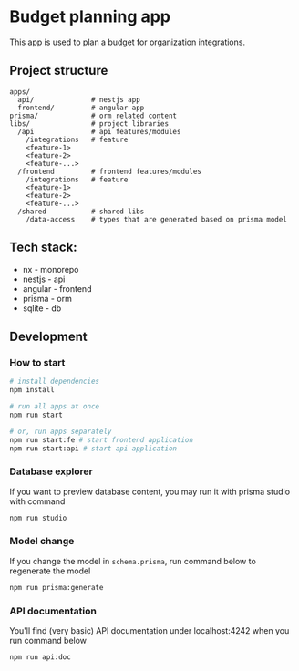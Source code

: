 # Budget planning app

This app is used to plan a budget for organization integrations.

## Project structure

```
apps/
  api/              # nestjs app
  frontend/         # angular app
prisma/             # orm related content
libs/               # project libraries
  /api              # api features/modules
    /integrations   # feature
    <feature-1>
    <feature-2>
    <feature-...>
  /frontend         # frontend features/modules
    /integrations   # feature
    <feature-1>
    <feature-2>
    <feature-...>
  /shared           # shared libs
    /data-access    # types that are generated based on prisma model
```

## Tech stack:

- nx - monorepo
- nestjs - api
- angular - frontend
- prisma - orm
- sqlite - db

## Development

### How to start

```bash
# install dependencies
npm install

# run all apps at once
npm run start

# or, run apps separately
npm run start:fe # start frontend application
npm run start:api # start api application

```

### Database explorer

If you want to preview database content, you may run it with prisma studio with command

```bash
npm run studio
```

### Model change

If you change the model in `schema.prisma`, run command below to regenerate the model

```bash
npm run prisma:generate
```

### API documentation

You'll find (very basic) API documentation under localhost:4242 when you run command below 
```
npm run api:doc
```
